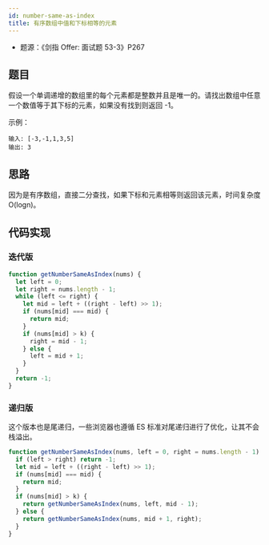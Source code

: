 ```yaml
---
id: number-same-as-index
title: 有序数组中值和下标相等的元素
---
```


- 题源：《剑指 Offer: 面试题 53-3》P267

## 题目

假设一个单调递增的数组里的每个元素都是整数并且是唯一的。请找出数组中任意一个数值等于其下标的元素，如果没有找到则返回 -1。

示例：

```text
输入: [-3,-1,1,3,5]
输出: 3
```

## 思路

因为是有序数组，直接二分查找，如果下标和元素相等则返回该元素，时间复杂度 O(logn)。

## 代码实现

### 迭代版

```js
function getNumberSameAsIndex(nums) {
  let left = 0;
  let right = nums.length - 1;
  while (left <= right) {
    let mid = left + ((right - left) >> 1);
    if (nums[mid] === mid) {
      return mid;
    }
    if (nums[mid] > k) {
      right = mid - 1;
    } else {
      left = mid + 1;
    }
  }
  return -1;
}
```

### 递归版

这个版本也是尾递归，一些浏览器也遵循 ES 标准对尾递归进行了优化，让其不会栈溢出。

```js
function getNumberSameAsIndex(nums, left = 0, right = nums.length - 1) {
  if (left > right) return -1;
  let mid = left + ((right - left) >> 1);
  if (nums[mid] === mid) {
    return mid;
  }
  if (nums[mid] > k) {
    return getNumberSameAsIndex(nums, left, mid - 1);
  } else {
    return getNumberSameAsIndex(nums, mid + 1, right);
  }
}
```
